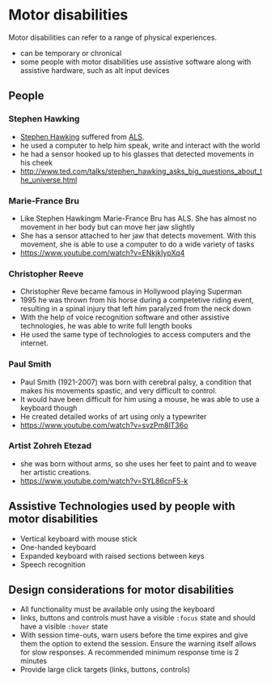 # Motor disabilities

Motor disabilities can refer to a range of physical experiences.

- can be temporary or chronical
- some people with motor disabilities use assistive software along with assistive hardware, such as alt input devices

## People

### Stephen Hawking

- [Stephen Hawking](https://en.wikipedia.org/wiki/Stephen_Hawking) suffered from [ALS](https://en.wikipedia.org/wiki/Amyotrophic_lateral_sclerosis).
- he used a computer to help him speak, write and interact with the world
- he had a sensor hooked up to his glasses that detected movements in his cheek
- http://www.ted.com/talks/stephen_hawking_asks_big_questions_about_the_universe.html

### Marie-France Bru

- Like Stephen Hawkingm Marie-France Bru has ALS. She has almost no movement in her body but can move her jaw slightly
- She has a sensor attached to her jaw that detects movement. With this movement, she is able to use a computer to do a wide variety of tasks
- https://www.youtube.com/watch?v=ENkjkIypXq4

### Christopher Reeve

- Christopher Reve became famous in Hollywood playing Superman
- 1995 he was thrown from his horse during a competetive riding event, resulting in a spinal injury that left him paralyzed from the neck down
- With the help of voice recognition software and other assistive technologies, he was able to write full length books
- He used the same type of technologies to access computers and the internet.

### Paul Smith

- Paul Smith (1921-2007) was born with cerebral palsy, a condition that makes his movements spastic, and very difficult to control.
- It would have been difficult for him using a mouse, he was able to use a keyboard though
- He created detailed works of art using only a typewriter
- https://www.youtube.com/watch?v=svzPm8lT36o

### Artist Zohreh Etezad

- she was born without arms, so she uses her feet to paint and to weave her artistic creations.
- https://www.youtube.com/watch?v=SYL86cnF5-k

## Assistive Technologies used by people with motor disabilities

- Vertical keyboard with mouse stick
- One-handed keyboard
- Expanded keyboard with raised sections between keys
- Speech recognition

## Design considerations for motor disabilities

- All functionality must be available only using the keyboard
- links, buttons and controls must have a visible `:focus` state and should have a visible `:hover` state
- With session time-outs, warn users before the time expires and give them the option to extend the session. Ensure the warning itself allows for slow responses. A recommended minimum response time is 2 minutes
- Provide large click targets (links, buttons, controls)
